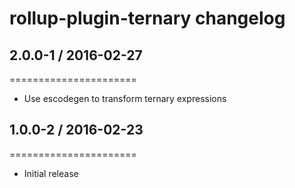 # rollup-plugin-ternary changelog

## 2.0.0-1 / 2016-02-27
======================

- Use escodegen to transform ternary expressions

## 1.0.0-2 / 2016-02-23
======================

- Initial release
